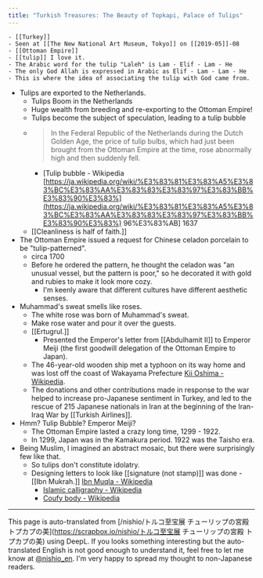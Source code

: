 ```yaml
---
title: "Turkish Treasures: The Beauty of Topkapi, Palace of Tulips"
---
```


    - [[Turkey]]
    - Seen at [[The New National Art Museum, Tokyo]] on [[2019-05]]-08
    - [[Ottoman Empire]]
    - [[tulip]] I love it.
    - The Arabic word for the tulip "Laleh" is Lam - Elif - Lam - He
    - The only God Allah is expressed in Arabic as Elif - Lam - Lam - He
    - This is where the idea of associating the tulip with God came from.
- Tulips are exported to the Netherlands.
    - Tulips Boom in the Netherlands
    - Huge wealth from breeding and re-exporting to the Ottoman Empire!
    - Tulips become the subject of speculation, leading to a tulip bubble
    - > In the Federal Republic of the Netherlands during the Dutch Golden Age, the price of tulip bulbs, which had just been brought from the Ottoman Empire at the time, rose abnormally high and then suddenly fell.
        - [Tulip bubble - Wikipedia [https://ja.wikipedia.org/wiki/%E3%83%81%E3%83%A5%E3%83%BC%E3%83%AA%E3%83%83%E3%83%97%E3%83%BB%E3%83%90%E3%83%](https://ja.wikipedia.org/wiki/%E3%83%81%E3%83%A5%E3%83%BC%E3%83%AA%E3%83%83%E3%83%97%E3%83%BB%E3%83%90%E3%83%) 96%E3%83%AB] 1637
    - [[Cleanliness is half of faith.]]
- The Ottoman Empire issued a request for Chinese celadon porcelain to be "tulip-patterned".
    - circa 1700
    - Before he ordered the pattern, he thought the celadon was "an unusual vessel, but the pattern is poor," so he decorated it with gold and rubies to make it look more cozy.
        - I'm keenly aware that different cultures have different aesthetic senses.
- Muhammad's sweat smells like roses.
    - The white rose was born of Muhammad's sweat.
    - Make rose water and pour it over the guests.
    - [[Ertugrul.]]
        - Presented the Emperor's letter from [[Abdulhamit II]] to Emperor Meiji (the first goodwill delegation of the Ottoman Empire to Japan).
    - The 46-year-old wooden ship met a typhoon on its way home and was lost off the coast of Wakayama Prefecture [Kii Oshima - Wikipedia](https://ja.wikipedia.org/wiki/%E7%B4%80%E4%BC%8A%E5%A4%A7%E5%B3%B6).
    - The donations and other contributions made in response to the war helped to increase pro-Japanese sentiment in Turkey, and led to the rescue of 215 Japanese nationals in Iran at the beginning of the Iran-Iraq War by [[Turkish Airlines]].
- Hmm? Tulip Bubble? Emperor Meiji?
    - The Ottoman Empire lasted a crazy long time, 1299 - 1922.
    - In 1299, Japan was in the Kamakura period. 1922 was the Taisho era.
- Being Muslim, I imagined an abstract mosaic, but there were surprisingly few like that.
    - So tulips don't constitute idolatry.
    - Designing letters to look like [[signature (not stamp)]] was done
            - [[Ibn Mukrah.]]  [Ibn Muqla - Wikipedia](https://en.wikipedia.org/wiki/Ibn_Muqla)
        - [Islamic calligraphy - Wikipedia](https://ja.wikipedia.org/wiki/%E3%82%A4%E3%82%B9%E3%83%A9%E3%83%BC%E3%83%A0%E3%81%AE%E6%9B%B8%E6%B3%95)
        - [Coufy body - Wikipedia](https://ja.wikipedia.org/wiki/%E3%82%AF%E3%83%BC%E3%83%95%E3%82%A3%E3%83%BC%E4%BD%93)

---
This page is auto-translated from [/nishio/トルコ至宝展 チューリップの宮殿 トプカプの美](https://scrapbox.io/nishio/トルコ至宝展 チューリップの宮殿 トプカプの美) using DeepL. If you looks something interesting but the auto-translated English is not good enough to understand it, feel free to let me know at [@nishio_en](https://twitter.com/nishio_en). I'm very happy to spread my thought to non-Japanese readers.